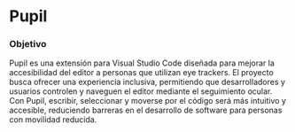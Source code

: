 # Pupil

### Objetivo

Pupil es una extensión para Visual Studio Code diseñada para mejorar la accesibilidad del editor a personas que utilizan eye trackers. El proyecto busca ofrecer una experiencia inclusiva, permitiendo que desarrolladores y usuarios controlen y naveguen el editor mediante el seguimiento ocular. Con Pupil, escribir, seleccionar y moverse por el código será más intuitivo y accesible, reduciendo barreras en el desarrollo de software para personas con movilidad reducida.
